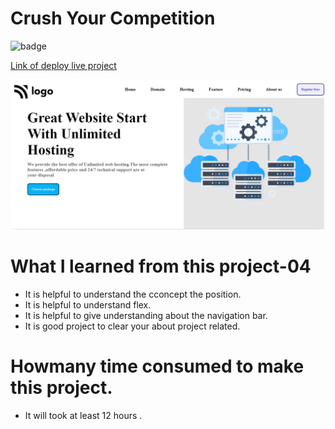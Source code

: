 # Crush Your Competition

![badge](https://img.shields.io/badge/project--11-Thor--hosting-brightgreen)

[Link of deploy live project](https://thorhostingpage.netlify.app/)

![LCO](./view11.png)

# What I learned from this project-04

- It is helpful to understand the cconcept the position.
- It is helpful to understand flex.
- It is helpful to give understanding about the navigation bar.
- It is good project to clear your about project related.

# Howmany time consumed to make this project.

- It will took at least 12 hours .